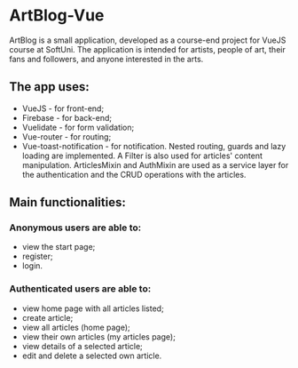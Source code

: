 # ArtBlog-Vue
ArtBlog is a small application, developed as a course-end project for VueJS course at SoftUni.
The application is intended for artists, people of art, their fans and followers, and anyone interested in the arts.

## The app uses:
- VueJS - for front-end;
- Firebase - for back-end;
- Vuelidate - for form validation;
- Vue-router - for routing;
- Vue-toast-notification - for notification.
Nested routing, guards and lazy loading are implemented.
A Filter is also used for articles' content manipulation.
ArticlesMixin and AuthMixin are used as a service layer for the authentication and the CRUD operations with the articles.

## Main functionalities:
### Anonymous users are able to:
  * view the start page;
  * register;
  * login.
  
### Authenticated users are able to:
  * view home page with all articles listed;
  * create article;
  * view all articles (home page);
  * view their own articles (my articles page);
  * view details of a selected article;
  * edit and delete a selected own article.
  

